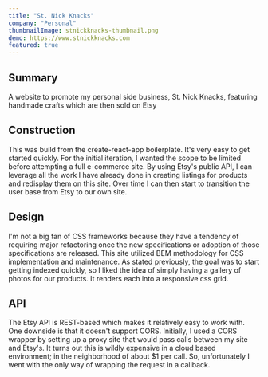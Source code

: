 ```yaml
---
title: "St. Nick Knacks"
company: "Personal"
thumbnailImage: stnickknacks-thumbnail.png
demo: https://www.stnickknacks.com
featured: true
---
```


## Summary

A website to promote my personal side business, St. Nick Knacks, featuring handmade crafts which are then sold on Etsy

## Construction

This was build from the create-react-app boilerplate. It's very easy to get started quickly. For the initial iteration, I wanted the scope to be limited before attempting a full e-commerce site. By using Etsy's public API, I can leverage all the work I have already done in creating listings for products and redisplay them on this site. Over time I can then start to transition the user base from Etsy to our own site.

## Design

I'm not a big fan of CSS frameworks because they have a tendency of requiring major refactoring once the new specifications or adoption of those specifications are released. This site utilized BEM methodology for CSS implementation and maintenance. As stated previously, the goal was to start getting indexed quickly, so I liked the idea of simply having a gallery of photos for our products. It renders each into a responsive css grid.

## API

The Etsy API is REST-based which makes it relatively easy to work with. One downside is that it doesn't support CORS. Initially, I used a CORS wrapper by setting up a proxy site that would pass calls between my site and Etsy's. It turns out this is wildly expensive in a cloud based environment; in the neighborhood of about \$1 per call. So, unfortunately I went with the only way of wrapping the request in a callback.
